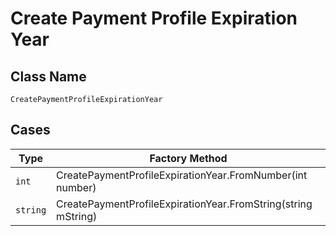
# Create Payment Profile Expiration Year

## Class Name

`CreatePaymentProfileExpirationYear`

## Cases

| Type | Factory Method |
|  --- | --- |
| `int` | CreatePaymentProfileExpirationYear.FromNumber(int number) |
| `string` | CreatePaymentProfileExpirationYear.FromString(string mString) |

